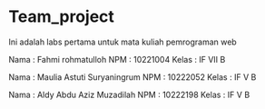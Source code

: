# Team_project
Ini adalah labs pertama untuk mata kuliah pemrograman web

Nama : Fahmi rohmatulloh
NPM : 10221004
Kelas : IF VII B

Nama : Maulia Astuti Suryaningrum
NPM : 10222052
Kelas : IF V B

Nama : Aldy Abdu Aziz Muzadilah
NPM : 10222198
Kelas : IF V B 



